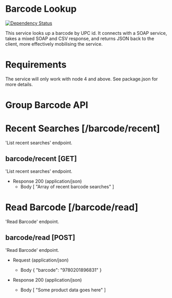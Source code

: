 # Barcode Lookup
[![Dependency Status](https://img.shields.io/david/feedhenry-templates/barcode-reader-service.svg?style=flat-square)](https://david-dm.org/feedhenry-templates/barcode-reader-service)

This service looks up a barcode by UPC id. It connects with a SOAP service, takes a mixed SOAP and CSV response, and returns JSON back to the client, more effectively mobilising the service.

# Requirements 

The service will only work with node 4 and above. See package.json for more details. 

# Group Barcode API

# Recent Searches [/barcode/recent]

'List recent searches' endpoint.

## barcode/recent [GET]

'List recent searches' endpoint.

+ Response 200 (application/json)
    + Body
            [
              "Array of recent barcode searches"
            ]


# Read Barcode [/barcode/read]

'Read Barcode' endpoint.

## barcode/read [POST]

'Read Barcode' endpoint.

+ Request (application/json)
    + Body
            {
              "barcode": "9780201896831"
            }

+ Response 200 (application/json)
    + Body
            [
              "Some product data goes here"
            ]
